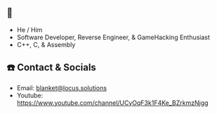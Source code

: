 
## 📖
 - He / Him
 - Software Developer, Reverse Engineer, & GameHacking Enthusiast
 - C++, C, & Assembly

## ☎️ Contact & Socials
 - Email: blanket@locus.solutions
 - Youtube: https://www.youtube.com/channel/UCyOqF3k1F4Ke_BZrkmzNjgg
